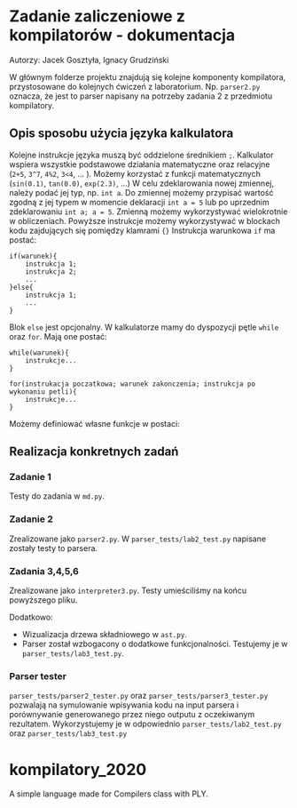 # Zadanie zaliczeniowe z kompilatorów - dokumentacja
Autorzy: Jacek Gosztyła, Ignacy Grudziński

W głównym folderze projektu znajdują się kolejne komponenty kompilatora, przystosowane do kolejnych ćwiczeń z laboratorium. Np. `parser2.py` oznacza, że jest to parser napisany na potrzeby zadania 2 z przedmiotu kompilatory. 


## Opis sposobu użycia języka kalkulatora
Kolejne instrukcje języka muszą być oddzielone średnikiem `;`. 
Kalkulator wspiera wszystkie podstawowe działania matematyczne oraz relacyjne (`2+5`, `3^7`, `4%2`, `3<4`, ... ).
Możemy korzystać z funkcji matematycznych (`sin(0.1)`, `tan(0.0)`, `exp(2.3)`, ...)
W celu zdeklarowania nowej zmiennej, należy podać jej typ, np. `int a`.
Do zmiennej możemy przypisać wartość zgodną z jej typem w momencie deklaracji `int a = 5` lub po uprzednim zdeklarowaniu `int a; a = 5`.
Zmienną możemy wykorzystywać wielokrotnie w obliczeniach. 
Powyższe instrukcje możemy wykorzystywać w blockach kodu zajdujących się pomiędzy klamrami `{}`
Instrukcja warunkowa `if` ma postać:
```
if(warunek){
    instrukcja 1;
    instrukcja 2;
    ...
}else{
    instrukcja 1;
    ...
}
```
Blok `else` jest opcjonalny. 
W kalkulatorze mamy do dyspozycji pętle `while` oraz `for`. Mają one postać:
```
while(warunek){
    instrukcje...
}
```
```
for(instrukacja poczatkowa; warunek zakonczenia; instrukcja po wykonaniu petli){
    instrukcje...
}
```
Możemy definiować własne funkcje w postaci:






## Realizacja konkretnych zadań
### Zadanie 1 
Testy do zadania w `md.py`. 

### Zadanie 2
Zrealizowane jako `parser2.py`.
W `parser_tests/lab2_test.py` napisane zostały testy to parsera. 

### Zadania 3,4,5,6
Zrealizowane jako `interpreter3.py`. 
Testy umieściliśmy na końcu powyższego pliku. 

Dodatkowo: 
- Wizualizacja drzewa składniowego w `ast.py`.
- Parser został wzbogacony o dodatkowe funkcjonalności. Testujemy je w `parser_tests/lab3_test.py`.


### Parser tester
`parser_tests/parser2_tester.py` oraz `parser_tests/parser3_tester.py` pozwalają na symulowanie wpisywania kodu na input parsera i porównywanie generowanego przez niego outputu z oczekiwanym rezultatem. Wykorzystujemy je w odpowiednio `parser_tests/lab2_test.py` oraz `parser_tests/lab3_test.py`

# kompilatory_2020
A simple language made for Compilers class with PLY.